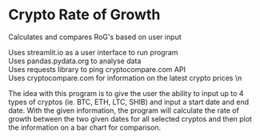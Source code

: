 # Crypto Rate of Growth
Calculates and compares RoG's based on user input

Uses streamlit.io as a user interface to run program \
Uses pandas.pydata.org to analyse data \
Uses requests library to ping cryptocompare.com API \
Uses cryptocompare.com for information on the latest crypto prices \n

The idea with this program is to give the user the ability to input up to 4 types of cryptos 
(ie. BTC, ETH, LTC, SHIB) and input a start date and end date.  With the given information, 
the program will calculate the rate of growth between the two given dates for all selected cryptos 
and then plot the information on a bar chart for comparison.
